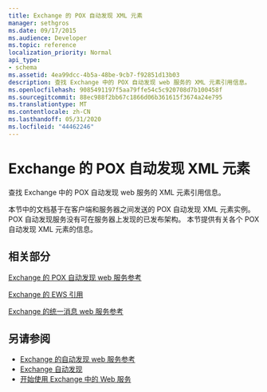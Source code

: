 ```yaml
---
title: Exchange 的 POX 自动发现 XML 元素
manager: sethgros
ms.date: 09/17/2015
ms.audience: Developer
ms.topic: reference
localization_priority: Normal
api_type:
- schema
ms.assetid: 4ea99dcc-4b5a-48be-9cb7-f92851d13b03
description: 查找 Exchange 中的 POX 自动发现 web 服务的 XML 元素引用信息。
ms.openlocfilehash: 9085491197f5aa79ffe54c5c920708d7b100458f
ms.sourcegitcommit: 88ec988f2bb67c1866d06b361615f3674a24e795
ms.translationtype: MT
ms.contentlocale: zh-CN
ms.lasthandoff: 05/31/2020
ms.locfileid: "44462246"
---
```

# <a name="pox-autodiscover-xml-elements-for-exchange"></a>Exchange 的 POX 自动发现 XML 元素

查找 Exchange 中的 POX 自动发现 web 服务的 XML 元素引用信息。
  
本节中的文档基于在客户端和服务器之间发送的 POX 自动发现 XML 元素实例。 POX 自动发现服务没有可在服务器上发现的已发布架构。 本节提供有关各个 POX 自动发现 XML 元素的信息。
  
## <a name="related-sections"></a>相关部分
<a name="bk_RelatedSections"> </a>

[Exchange 的 POX 自动发现 web 服务参考](pox-autodiscover-web-service-reference-for-exchange.md)
  
[Exchange 的 EWS 引用](ews-reference-for-exchange.md)
  
[Exchange 的统一消息 web 服务参考](unified-messaging-web-service-reference-for-exchange.md)
  
## <a name="see-also"></a>另请参阅

- [Exchange 的自动发现 web 服务参考](autodiscover-web-service-reference-for-exchange.md)
- [Exchange 自动发现](../exchange-web-services/autodiscover-for-exchange.md)
- [开始使用 Exchange 中的 Web 服务](../exchange-web-services/start-using-web-services-in-exchange.md)
    

